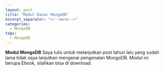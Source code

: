 ```yaml
---
layout: post
title: "Modul Dasar MongoDB"
excerpt_separator: "<!--more-->"
categories:
  - MongoDB
tags:
  - MongoDB
---
```


**Modul MongoDB** Saya tulis untuk melanjutkan post tahun lalu yang sudah lama tidak saya lanjutkan mengenai pengenalan MongoDB.<!--more-->
Modul ini berupa Ebook, silahkan bisa di download.

<object data="ttps://rizaldanu.web.id/book/MongoDB.pdf" width="100%" height="100%" type='application/pdf'/>

<a hre="https://rizaldanu.web.id/book/MongoDB.pdf">MongoDB.pdf</a>
